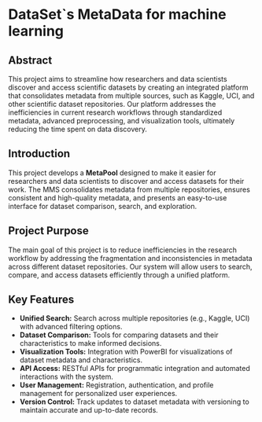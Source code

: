 

# DataSet`s MetaData for machine learning 

## Abstract
This project aims to streamline how researchers and data scientists discover and access scientific datasets by creating an integrated platform that consolidates metadata from multiple sources, such as Kaggle, UCI, and other scientific dataset repositories. Our platform addresses the inefficiencies in current research workflows through standardized metadata, advanced preprocessing, and visualization tools, ultimately reducing the time spent on data discovery.


## Introduction
This project develops a **MetaPool** designed to make it easier for researchers and data scientists to discover and access datasets for their work. The MMS consolidates metadata from multiple repositories, ensures consistent and high-quality metadata, and presents an easy-to-use interface for dataset comparison, search, and exploration.

## Project Purpose
The main goal of this project is to reduce inefficiencies in the research workflow by addressing the fragmentation and inconsistencies in metadata across different dataset repositories. Our system will allow users to search, compare, and access datasets efficiently through a unified platform.

## Key Features
- **Unified Search:** Search across multiple repositories (e.g., Kaggle, UCI) with advanced filtering options.
- **Dataset Comparison:** Tools for comparing datasets and their characteristics to make informed decisions.
- **Visualization Tools:** Integration with PowerBI for visualizations of dataset metadata and characteristics.
- **API Access:** RESTful APIs for programmatic integration and automated interactions with the system.
- **User Management:** Registration, authentication, and profile management for personalized user experiences.
- **Version Control:** Track updates to dataset metadata with versioning to maintain accurate and up-to-date records.
